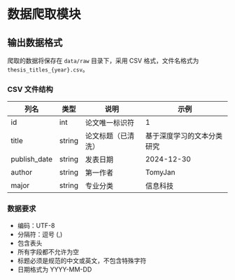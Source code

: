 # 数据爬取模块

## 输出数据格式

爬取的数据将保存在 `data/raw` 目录下，采用 CSV 格式，文件名格式为 `thesis_titles_{year}.csv`。

### CSV 文件结构

| 列名 | 类型 | 说明 | 示例 |
|-----|------|------|------|
| id | int | 论文唯一标识符 | 1 |
| title | string | 论文标题（已清洗） | 基于深度学习的文本分类研究 |
| publish_date | string | 发表日期 | 2024-12-30 |
| author | string | 第一作者 | TomyJan |
| major | string | 专业分类 | 信息科技 |

### 数据要求
- 编码：UTF-8
- 分隔符：逗号 (,)
- 包含表头
- 所有字段都不允许为空
- 标题必须是规范的中文或英文，不包含特殊字符
- 日期格式为 YYYY-MM-DD
